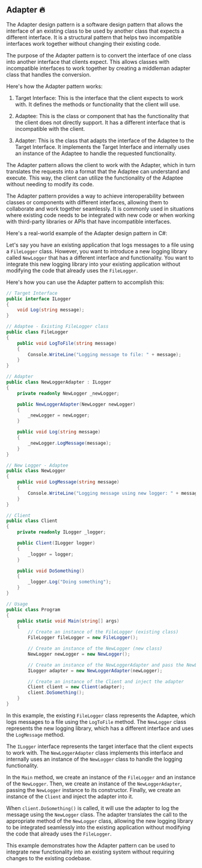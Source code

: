 ## Adapter 🔥
The Adapter design pattern is a software design pattern that allows the interface of an existing class to be used by another class that expects a different interface. It is a structural pattern that helps two incompatible interfaces work together without changing their existing code.

The purpose of the Adapter pattern is to convert the interface of one class into another interface that clients expect. This allows classes with incompatible interfaces to work together by creating a middleman adapter class that handles the conversion.

Here's how the Adapter pattern works:

1. Target Interface: This is the interface that the client expects to work with. It defines the methods or functionality that the client will use.

2. Adaptee: This is the class or component that has the functionality that the client does not directly support. It has a different interface that is incompatible with the client.

3. Adapter: This is the class that adapts the interface of the Adaptee to the Target Interface. It implements the Target Interface and internally uses an instance of the Adaptee to handle the requested functionality.

The Adapter pattern allows the client to work with the Adapter, which in turn translates the requests into a format that the Adaptee can understand and execute. This way, the client can utilize the functionality of the Adaptee without needing to modify its code.

The Adapter pattern provides a way to achieve interoperability between classes or components with different interfaces, allowing them to collaborate and work together seamlessly. It is commonly used in situations where existing code needs to be integrated with new code or when working with third-party libraries or APIs that have incompatible interfaces.

Here's a real-world example of the Adapter design pattern in C#:

Let's say you have an existing application that logs messages to a file using a `FileLogger` class. However, you want to introduce a new logging library called `NewLogger` that has a different interface and functionality. You want to integrate this new logging library into your existing application without modifying the code that already uses the `FileLogger`.

Here's how you can use the Adapter pattern to accomplish this:

```csharp
// Target Interface
public interface ILogger
{
    void Log(string message);
}

// Adaptee - Existing FileLogger class
public class FileLogger
{
    public void LogToFile(string message)
    {
        Console.WriteLine("Logging message to file: " + message);
    }
}

// Adapter
public class NewLoggerAdapter : ILogger
{
    private readonly NewLogger _newLogger;

    public NewLoggerAdapter(NewLogger newLogger)
    {
        _newLogger = newLogger;
    }

    public void Log(string message)
    {
        _newLogger.LogMessage(message);
    }
}

// New Logger - Adaptee
public class NewLogger
{
    public void LogMessage(string message)
    {
        Console.WriteLine("Logging message using new logger: " + message);
    }
}

// Client
public class Client
{
    private readonly ILogger _logger;

    public Client(ILogger logger)
    {
        _logger = logger;
    }

    public void DoSomething()
    {
        _logger.Log("Doing something");
    }
}

// Usage
public class Program
{
    public static void Main(string[] args)
    {
        // Create an instance of the FileLogger (existing class)
        FileLogger fileLogger = new FileLogger();

        // Create an instance of the NewLogger (new class)
        NewLogger newLogger = new NewLogger();

        // Create an instance of the NewLoggerAdapter and pass the NewLogger to its constructor
        ILogger adapter = new NewLoggerAdapter(newLogger);

        // Create an instance of the Client and inject the adapter
        Client client = new Client(adapter);
        client.DoSomething();
    }
}
```

In this example, the existing `FileLogger` class represents the Adaptee, which logs messages to a file using the `LogToFile` method. The `NewLogger` class represents the new logging library, which has a different interface and uses the `LogMessage` method.

The `ILogger` interface represents the target interface that the client expects to work with. The `NewLoggerAdapter` class implements this interface and internally uses an instance of the `NewLogger` class to handle the logging functionality.

In the `Main` method, we create an instance of the `FileLogger` and an instance of the `NewLogger`. Then, we create an instance of the `NewLoggerAdapter`, passing the `NewLogger` instance to its constructor. Finally, we create an instance of the `Client` and inject the adapter into it.

When `client.DoSomething()` is called, it will use the adapter to log the message using the `NewLogger` class. The adapter translates the call to the appropriate method of the `NewLogger` class, allowing the new logging library to be integrated seamlessly into the existing application without modifying the code that already uses the `FileLogger`.

This example demonstrates how the Adapter pattern can be used to integrate new functionality into an existing system without requiring changes to the existing codebase.